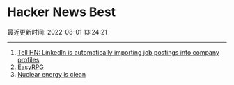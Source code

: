 # Hacker News Best

最近更新时间: 2022-08-01 13:24:21

--- 
1. [Tell HN: LinkedIn is automatically importing job postings into company profiles](https://news.ycombinator.com/item?id=32296952) 
2. [EasyRPG](https://easyrpg.org/) 
3. [Nuclear energy is clean](https://www.collectifission.nl/nl/2022/07/nuclear-energy-is-clean/) 
